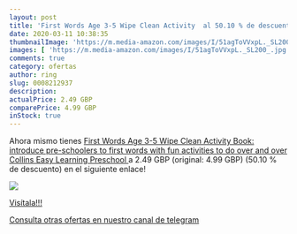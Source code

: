 ```yaml
---
layout: post
title: 'First Words Age 3-5 Wipe Clean Activity  al 50.10 % de descuento'
date: 2020-03-11 10:38:35
thumbnailImage: 'https://m.media-amazon.com/images/I/51agToVVxpL._SL200_.jpg'
images: [ 'https://m.media-amazon.com/images/I/51agToVVxpL._SL200_.jpg' ]
comments: true
category: ofertas
author: ring
slug: 0008212937
description:
actualPrice: 2.49 GBP
comparePrice: 4.99 GBP
inStock: true
---
```


Ahora mismo tienes [First Words Age 3-5 Wipe Clean Activity Book: introduce pre-schoolers to first words with fun activities to do over and over  Collins Easy Learning Preschool ](https://www.amazon.com/dp/0008212937/?tag=redken08-20) a 2.49 GBP (original: 4.99 GBP) (50.10 %  de descuento) en el siguiente enlace!

[![](https://m.media-amazon.com/images/I/51agToVVxpL._SL200_.jpg)](https://www.amazon.com/dp/0008212937/?tag=redken08-20)

[Visítala!!!](https://www.amazon.com/dp/0008212937/?tag=redken08-20)

[Consulta otras ofertas en nuestro canal de telegram](https://t.me/s/ofertas25)
